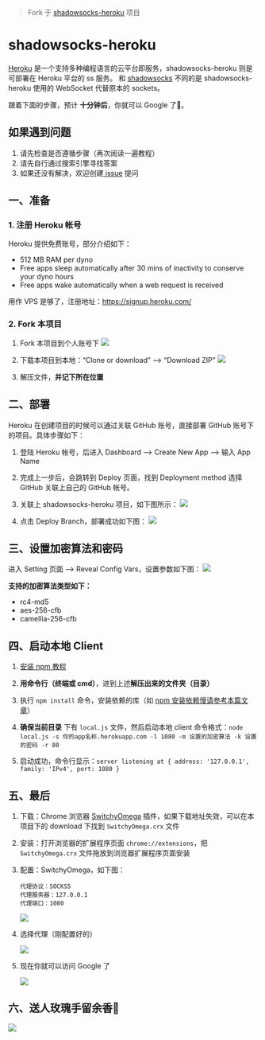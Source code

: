 > Fork 于 [shadowsocks-heroku](https://github.com/mrluanma/shadowsocks-heroku) 项目

# shadowsocks-heroku
[Heroku](https://www.heroku.com/) 是一个支持多种编程语言的云平台即服务，shadowsocks-heroku 则是可部署在 Heroku 平台的 ss 服务。
和 [shadowsocks](https://github.com/clowwindy/shadowsocks) 不同的是 shadowsocks-heroku 使用的 WebSocket 代替原本的 sockets。

跟着下面的步骤，预计 **十分钟后**，你就可以 Google 了👻。

## 如果遇到问题
1. 请先检查是否遵循步骤（再次阅读一遍教程）
2. 请先自行通过搜索引擎寻找答案
3. 如果还没有解决，欢迎创建[ issue](https://github.com/521xueweihan/shadowsocks-heroku/issues/new) 提问

## 一、准备

### 1. 注册 Heroku 帐号
Heroku 提供免费账号，部分介绍如下：
- 512 MB RAM per dyno
- Free apps sleep automatically after 30 mins of inactivity to conserve your dyno hours
- Free apps wake automatically when a web request is received

用作 VPS 是够了，注册地址：https://signup.heroku.com/

### 2. Fork 本项目
1. Fork 本项目到个人账号下
    ![](https://github.com/521xueweihan/shadowsocks-heroku/blob/master/img/4-min.png)

2. 下载本项目到本地：“Clone or download” ——> “Download ZIP”
    ![](https://github.com/521xueweihan/shadowsocks-heroku/blob/master/img/8-min.png)

3. 解压文件，**并记下所在位置**

## 二、部署
Heroku 在创建项目的时候可以通过关联 GitHub 账号，直接部署 GitHub 账号下的项目。具体步骤如下：

1. 登陆 Heroku 帐号，后进入 Dashboard ——> Create New App ——> 输入 App Name

2. 完成上一步后，会跳转到 Deploy 页面，找到 Deployment method 选择 GitHub 关联上自己的 GitHub 帐号。

3. 关联上 shadowsocks-heroku 项目，如下图所示：
    ![](https://github.com/521xueweihan/shadowsocks-heroku/blob/master/img/1-min.png)

4. 点击 Deploy Branch，部署成功如下图：
    ![](https://github.com/521xueweihan/shadowsocks-heroku/blob/master/img/2-min.png)

## 三、设置加密算法和密码
进入 Setting 页面 ——> Reveal Config Vars，设置参数如下图：
![](https://github.com/521xueweihan/shadowsocks-heroku/blob/master/img/3-min.png)

**支持的加密算法类型如下：**  
- rc4-md5
- aes-256-cfb
- camellia-256-cfb

## 四、启动本地 Client
1. [安装 npm 教程](http://www.liaoxuefeng.com/wiki/001434446689867b27157e896e74d51a89c25cc8b43bdb3000/00143450141843488beddae2a1044cab5acb5125baf0882000)

2. **用命令行（终端或 cmd）**，进到上述**解压出来的文件夹（目录）**

3. 执行 `npm install` 命令，安装依赖的库（如 [npm 安装依赖慢请参考本篇文章](http://www.cnblogs.com/xueweihan/p/5491730.html)）

4. **确保当前目录** 下有 `local.js` 文件，然后启动本地 client 命令格式：`node local.js -s 你的app名称.herokuapp.com -l 1080 -m 设置的加密算法 -k 设置的密码 -r 80`

5. 启动成功，命令行显示：`server listening at { address: '127.0.0.1', family: 'IPv4', port: 1080 }`

## 五、最后
1. 下载：Chrome 浏览器 [SwitchyOmega](https://github.com/FelisCatus/SwitchyOmega/releases/download/v2.3.21/SwitchyOmega.crx) 插件，如果下载地址失效，可以在本项目下的 download 下找到 `SwitchyOmega.crx` 文件

2. 安装：打开浏览器的扩展程序页面 `chrome://extensions`，把 `SwitchyOmega.crx` 文件拖放到浏览器扩展程序页面安装

3. 配置：SwitchyOmega，如下图：
    ```
    代理协议：SOCKS5
    代理服务器：127.0.0.1
    代理端口：1080
    ```

    ![](https://github.com/521xueweihan/shadowsocks-heroku/blob/master/img/5-min.png)

4. 选择代理（刚配置好的）

    ![](https://github.com/521xueweihan/shadowsocks-heroku/blob/master/img/6-min.png)

5. 现在你就可以访问 Google 了

    ![](https://github.com/521xueweihan/shadowsocks-heroku/blob/master/img/7-min.png)

## 六、送人玫瑰手留余香🌹

![](https://github.com/521xueweihan/shadowsocks-heroku/blob/master/img/weixin.png)

